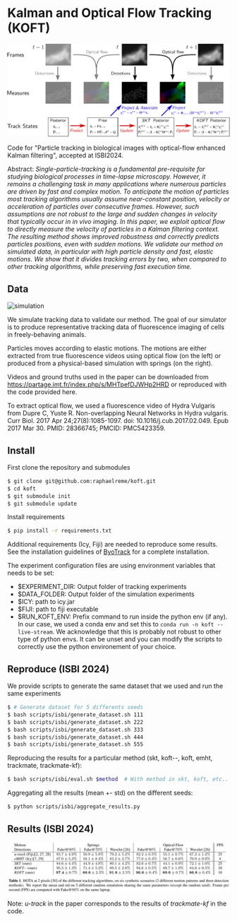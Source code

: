 # Kalman and Optical Flow Tracking (KOFT)

![koft](images/koft.png)

Code for "Particle tracking in biological images with optical-flow enhanced Kalman filtering", accepted at ISBI2024.

Abstract:
*Single-particle-tracking is a fundamental pre-requisite for studying biological processes in time-lapse microscopy. However, it remains a challenging task in many applications where numerous particles are driven by fast and complex motion. To anticipate the  motion of particles most tracking algorithms usually assume near-constant position, velocity or acceleration of particles over consecutive frames. However, such assumptions are not robust to the large and sudden changes in velocity that typically occur in in vivo imaging. In this paper, we exploit optical flow to directly measure the velocity of particles in a Kalman filtering context. The resulting method shows improved robustness and correctly predicts particles positions, even with sudden motions. We validate our method on simulated data, in particular with high particle density and fast, elastic motions. We show that it divides tracking errors by two, when compared to other tracking algorithms, while preserving fast execution time.*

## Data

![simulation](images/simulation.gif)

We simulate tracking data to validate our method. The goal of our simulator is to produce representative tracking data of fluorescence imaging of cells in freely-behaving animals.

Particles moves according to elastic motions. The motions are either extracted from true fluorescence videos using optical flow (on the left) or produced from a physical-based simulation with springs (on the right). 

Videos and ground truths used in the paper can be downloaded from https://partage.imt.fr/index.php/s/MHTpefDJWHp2HRD or reproduced with the code provided here.

To extract optical flow, we used a fluorescence video of Hydra Vulgaris from Dupre C, Yuste R. Non-overlapping Neural Networks in Hydra vulgaris. Curr Biol. 2017 Apr 24;27(8):1085-1097. doi: 10.1016/j.cub.2017.02.049. Epub 2017 Mar 30. PMID: 28366745; PMCID: PMC5423359.

## Install

First clone the repository and submodules

```bash
$ git clone git@github.com:raphaelreme/koft.git
$ cd koft
$ git submodule init
$ git submodule update
```

Install requirements

```bash
$ pip install -r requirements.txt
```

Additional requirements (Icy, Fiji) are needed to reproduce some results. See the installation guidelines of [ByoTrack](https://github.com/raphaelreme/byotrack) for a complete installation.

The experiment configuration files are using environment variables that needs to be set:
- $EXPERIMENT_DIR: Output folder of tracking experiments
- $DATA_FOLDER: Output folder of the simulation experiments
- $ICY: path to icy.jar
- $FIJI: path to fiji executable
- $RUN_KOFT_ENV: Prefix command to run inside the python env (if any). In our case, we used a conda env and set this to `conda run -n koft --live-stream`. We acknowledge that this is probably not robust to other type of python envs. It can be unset and you can modify the scripts to correctly use the python environement of your choice.

## Reproduce (ISBI 2024)

We provide scripts to generate the same dataset that we used and run the same experiments

```bash
$ # Generate dataset for 5 differents seeds
$ bash scripts/isbi/generate_dataset.sh 111
$ bash scripts/isbi/generate_dataset.sh 222
$ bash scripts/isbi/generate_dataset.sh 333
$ bash scripts/isbi/generate_dataset.sh 444
$ bash scripts/isbi/generate_dataset.sh 555
```

Reproducing the results for a particular method (skt, koft--, koft, emht, trackmate, trackmate-kf):

```bash
$ bash scripts/isbi/eval.sh $method  # With method in skt, koft, etc..
```

Aggregating all the results (mean +- std) on the different seeds:

```bash
$ python scripts/isbi/aggregate_results.py
```

## Results (ISBI 2024)

![results](images/results.png)

Note: *u-track* in the paper corresponds to the results of *trackmate-kf* in the code.
